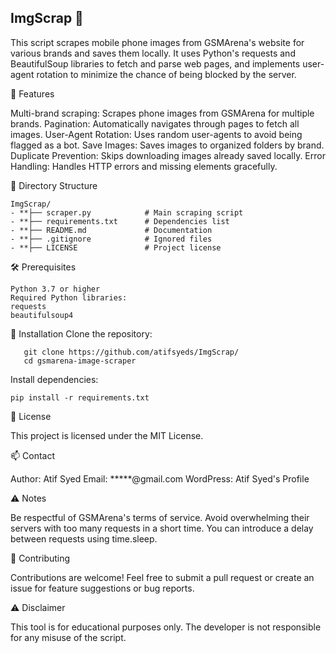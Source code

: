 ## ImgScrap 📸 

This script scrapes mobile phone images from GSMArena's website for various brands and saves them locally. It uses Python's requests and BeautifulSoup libraries to fetch and parse web pages, and implements user-agent rotation to minimize the chance of being blocked by the server.

🚀 Features

Multi-brand scraping: Scrapes phone images from GSMArena for multiple brands.
Pagination: Automatically navigates through pages to fetch all images.
User-Agent Rotation: Uses random user-agents to avoid being flagged as a bot.
Save Images: Saves images to organized folders by brand.
Duplicate Prevention: Skips downloading images already saved locally.
Error Handling: Handles HTTP errors and missing elements gracefully.

📂 Directory Structure
 ```
ImgScrap/
- **├── scraper.py            # Main scraping script
- **├── requirements.txt      # Dependencies list
- **├── README.md             # Documentation
- **├── .gitignore            # Ignored files
- **├── LICENSE               # Project license
 ```

🛠️ Prerequisites
 ```
Python 3.7 or higher
Required Python libraries:
requests
beautifulsoup4
 ```

🔧 Installation
Clone the repository:

```
   git clone https://github.com/atifsyeds/ImgScrap/
   cd gsmarena-image-scraper
```
Install dependencies:
 ```
pip install -r requirements.txt
 ```

📜 License

This project is licensed under the MIT License.

📫 Contact

Author: Atif Syed
Email: *****@gmail.com
WordPress: Atif Syed's Profile

⚠️ Notes

Be respectful of GSMArena's terms of service.
Avoid overwhelming their servers with too many requests in a short time. You can introduce a delay between requests using time.sleep.

🤝 Contributing

Contributions are welcome! Feel free to submit a pull request or create an issue for feature suggestions or bug reports.

⚠️ Disclaimer

This tool is for educational purposes only. The developer is not responsible for any misuse of the script.
